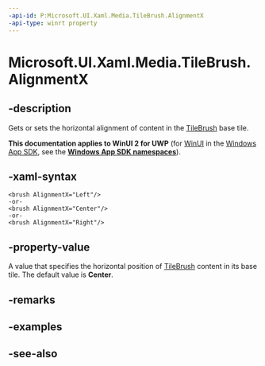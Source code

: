 ```yaml
---
-api-id: P:Microsoft.UI.Xaml.Media.TileBrush.AlignmentX
-api-type: winrt property
---
```


<!-- Property syntax
public Windows.UI.Xaml.Media.AlignmentX AlignmentX { get;  set; }
-->

# Microsoft.UI.Xaml.Media.TileBrush.AlignmentX

## -description
Gets or sets the horizontal alignment of content in the [TileBrush](tilebrush.md) base tile.

**This documentation applies to WinUI 2 for UWP** (for [WinUI](/windows/apps/winui/winui3/) in the [Windows App SDK](/windows/apps/windows-app-sdk/), see the **[Windows App SDK namespaces](/windows/windows-app-sdk/api/winrt/)**).

## -xaml-syntax
```xaml
<brush AlignmentX="Left"/>
-or-
<brush AlignmentX="Center"/>
-or-
<brush AlignmentX="Right"/>
```


## -property-value
A value that specifies the horizontal position of [TileBrush](tilebrush.md) content in its base tile. The default value is **Center**.

## -remarks

## -examples

## -see-also
